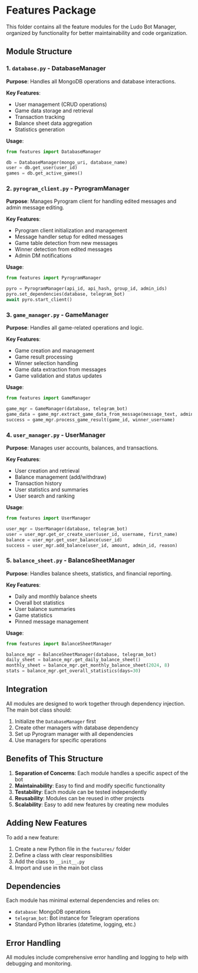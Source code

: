 # Features Package

This folder contains all the feature modules for the Ludo Bot Manager, organized by functionality for better maintainability and code organization.

## Module Structure

### 1. `database.py` - DatabaseManager
**Purpose**: Handles all MongoDB operations and database interactions.

**Key Features**:
- User management (CRUD operations)
- Game data storage and retrieval
- Transaction tracking
- Balance sheet data aggregation
- Statistics generation

**Usage**:
```python
from features import DatabaseManager

db = DatabaseManager(mongo_uri, database_name)
user = db.get_user(user_id)
games = db.get_active_games()
```

### 2. `pyrogram_client.py` - PyrogramManager
**Purpose**: Manages Pyrogram client for handling edited messages and admin message editing.

**Key Features**:
- Pyrogram client initialization and management
- Message handler setup for edited messages
- Game table detection from new messages
- Winner detection from edited messages
- Admin DM notifications

**Usage**:
```python
from features import PyrogramManager

pyro = PyrogramManager(api_id, api_hash, group_id, admin_ids)
pyro.set_dependencies(database, telegram_bot)
await pyro.start_client()
```

### 3. `game_manager.py` - GameManager
**Purpose**: Handles all game-related operations and logic.

**Key Features**:
- Game creation and management
- Game result processing
- Winner selection handling
- Game data extraction from messages
- Game validation and status updates

**Usage**:
```python
from features import GameManager

game_mgr = GameManager(database, telegram_bot)
game_data = game_mgr.extract_game_data_from_message(message_text, admin_id, msg_id, chat_id)
success = game_mgr.process_game_result(game_id, winner_username)
```

### 4. `user_manager.py` - UserManager
**Purpose**: Manages user accounts, balances, and transactions.

**Key Features**:
- User creation and retrieval
- Balance management (add/withdraw)
- Transaction history
- User statistics and summaries
- User search and ranking

**Usage**:
```python
from features import UserManager

user_mgr = UserManager(database, telegram_bot)
user = user_mgr.get_or_create_user(user_id, username, first_name)
balance = user_mgr.get_user_balance(user_id)
success = user_mgr.add_balance(user_id, amount, admin_id, reason)
```

### 5. `balance_sheet.py` - BalanceSheetManager
**Purpose**: Handles balance sheets, statistics, and financial reporting.

**Key Features**:
- Daily and monthly balance sheets
- Overall bot statistics
- User balance summaries
- Game statistics
- Pinned message management

**Usage**:
```python
from features import BalanceSheetManager

balance_mgr = BalanceSheetManager(database, telegram_bot)
daily_sheet = balance_mgr.get_daily_balance_sheet()
monthly_sheet = balance_mgr.get_monthly_balance_sheet(2024, 8)
stats = balance_mgr.get_overall_statistics(days=30)
```

## Integration

All modules are designed to work together through dependency injection. The main bot class should:

1. Initialize the `DatabaseManager` first
2. Create other managers with database dependency
3. Set up Pyrogram manager with all dependencies
4. Use managers for specific operations

## Benefits of This Structure

1. **Separation of Concerns**: Each module handles a specific aspect of the bot
2. **Maintainability**: Easy to find and modify specific functionality
3. **Testability**: Each module can be tested independently
4. **Reusability**: Modules can be reused in other projects
5. **Scalability**: Easy to add new features by creating new modules

## Adding New Features

To add a new feature:

1. Create a new Python file in the `features/` folder
2. Define a class with clear responsibilities
3. Add the class to `__init__.py`
4. Import and use in the main bot class

## Dependencies

Each module has minimal external dependencies and relies on:
- `database`: MongoDB operations
- `telegram_bot`: Bot instance for Telegram operations
- Standard Python libraries (datetime, logging, etc.)

## Error Handling

All modules include comprehensive error handling and logging to help with debugging and monitoring.
